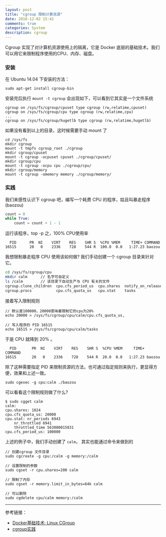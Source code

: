```yaml
---
layout: post
title: "cgroup 限制计算资源"
date: 2016-12-02 15:41
comments: true
categories: System
description: cgroup
---
```


Cgroup 实现了对计算机资源使用上的隔离，它是 Docker 底层的基础技术。我们可以用它来限制程序使用的CPU、内存、磁盘。

### 安装

在 Ubuntu 14.04 下安装的方法：

```
sudo apt-get install cgroup-bin
```

安装完后执行
`mount -t cgroup` 会出现如下，可以看到它其实是一个文件系统

```
cgroup on /sys/fs/cgroup/cpuset type cgroup (rw,relatime,cpuset)
cgroup on /sys/fs/cgroup/cpu type cgroup (rw,relatime,cpu)
...
cgroup on /sys/fs/cgroup/hugetlb type cgroup (rw,relatime,hugetlb)
```

如果没有看到以上的目录，这时候需要手动 mount 了

```
cd /sys/fs
mkdir cgroup
mount -t tmpfs cgroup_root ./cgroup
mkdir cgroup/cpuset
mount -t cgroup -ocpuset cpuset ./cgroup/cpuset/
mkdir cgroup/cpu
mount -t cgroup -ocpu cpu ./cgroup/cpu/
mkdir cgroup/memory
mount -t cgroup -omemory memory ./cgroup/memory/
```

### 实践

我们来感性认识下 cgroup 吧，编写一个耗费 CPU 的程序，姑且叫暴走程序(baozou)

```py
count = 0
while True:
    count = count + 1 - 1
```

运行该程序，top -p 之，100% CPU使用率

```
  PID      PR  NI    VIRT    RES    SHR S  %CPU %MEM     TIME+ COMMAND                                       
16515      20   0    2336    728    544 R  100.0  0.0   1:27.23 baozou
```

我想限制暴走程序 CPU 使用该如何做? 我们手动创建一个 cgroup 目录来针对它。

```sh
cd /sys/fs/cgroup/cpu
mkdir calm      // 名字可自定义
ls /calm        // 该目录下自动生产与 CPU 有关的文件
cgroup.clone_children  cpu.cfs_period_us  cpu.shares  notify_on_release
cgroup.procs           cpu.cfs_quota_us   cpu.stat    tasks
```

接着写入限制规则

```
// 默认是100000，20000意味着限制它的cpu为20%
echo 20000 > /sys/fs/cgroup/cpu/calm/cpu.cfs_quota_us, 

// 写入程序的 PID 16515
echo 16515 > /sys/fs/cgroup/cpu/calm/tasks
```

于是 CPU 就降到 20% 。

```
  PID       PR  NI    VIRT    RES    SHR S  %CPU %MEM     TIME+ COMMAND                                       
16515       20   0    2336    728    544 R  20.0  0.0   1:27.23 baozou
```

除了这种需要指定 PID 来限制资源的方法，也可通过指定规则来执行，更显得方便，效果和上述一致。

```
sudo cgexec -g cpu:calm ./baozou
```

可以看看这个限制规则做了什么?

```
$ sudo cgget calm
calm:
cpu.shares: 1024
cpu.cfs_quota_us: 20000
cpu.stat: nr_periods 6943
    nr_throttled 6941
    throttled_time 563080015831
cpu.cfs_period_us: 100000
```

上述的例子中，我们手动创建了 `calm`， 其实也能通过命令来做到的

```
// 创建cgroup 文件目录
sudo cgcreate -g cpu:/calm -g memory:/calm

// 设置限制的参数
sudo cgset -r cpu.shares=200 calm

// 限制了内存
sudo cgset -r memory.limit_in_bytes=64k calm

// 可以删除
sudo cgdelete cpu/calm memory:/calm
```

---

参考链接：

* [Docker基础技术: Linux CGroup](http://coolshell.cn/articles/17049.html)
* [cgroup实践](http://www.jianshu.com/p/dc3140699e79)

